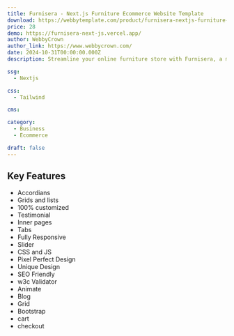 ```yaml
---
title: Furnisera - Next.js Furniture Ecommerce Website Template
download: https://webbytemplate.com/product/furnisera-nextjs-furniture-ecommerce-website-template
price: 28
demo: https://furnisera-next-js.vercel.app/
author: WebbyCrown
author_link: https://www.webbycrown.com/
date: 2024-10-31T00:00:00.000Z
description: Streamline your online furniture store with Furnisera, a modern, responsive Next.js template. Featuring sleek layouts, quick loading, and user-friendly navigation, it’s designed to enhance customer experience. Perfect for showcasing products with high-quality visuals and intuitive browsing.

ssg:
  - Nextjs

css:
  - Tailwind

cms: 

category:
  - Business
  - Ecommerce

draft: false
---
```


## Key Features

- Accordians
- Grids and lists
- 100% customized
- Testimonial
- Inner pages
- Tabs
- Fully Responsive
- Slider
- CSS and JS
- Pixel Perfect Design
- Unique Design
- SEO Friendly
- w3c Validator
- Animate
- Blog
- Grid
- Bootstrap
- cart
- checkout
